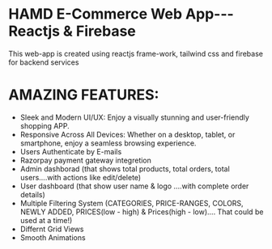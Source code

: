 # HAMD E-Commerce Web App---Reactjs & Firebase

This web-app is created using reactjs frame-work, tailwind css and firebase for backend services  
# AMAZING FEATURES:
- Sleek and Modern UI/UX: Enjoy a visually stunning and user-friendly shopping APP.
- Responsive Across All Devices: Whether on a desktop, tablet, or smartphone, enjoy a seamless browsing experience.
- Users Authenticate by E-mails
- Razorpay payment gateway integretion
- Admin dashborad (that shows total products, total orders, total users....with actions like edit/delete)
- User dashboard (that show user name & logo ....with complete order details)
- Multiple Filtering System (CATEGORIES, PRICE-RANGES, COLORS, NEWLY ADDED, PRICES(low - high) & Prices(high - low).... That could be used at a time!)
- Differnt Grid Views
- Smooth Animations
